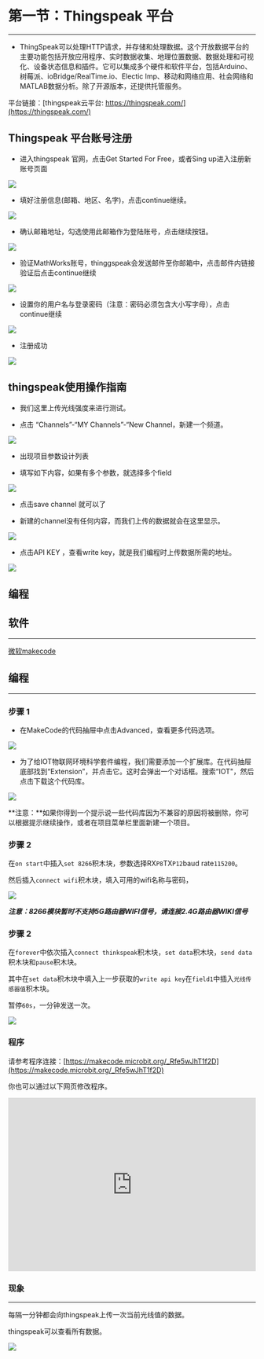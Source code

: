 # 第一节：Thingspeak 平台
---

- ThingSpeak可以处理HTTP请求，并存储和处理数据。这个开放数据平台的主要功能包括开放应用程序、实时数据收集、地理位置数据、数据处理和可视化、设备状态信息和插件。它可以集成多个硬件和软件平台，包括Arduino、树莓派、ioBridge/RealTime.io、Electic lmp、移动和网络应用、社会网络和MATLAB数据分析。除了开源版本，还提供托管服务。

 平台链接：[thingspeak云平台: https://thingspeak.com/](https://thingspeak.com/)

## Thingspeak 平台账号注册
 

- 进入thingspeak 官网，点击Get Started For Free，或者Sing up进入注册新账号页面

![](./images/LutX6fB.png)

- 填好注册信息(邮箱、地区、名字)，点击continue继续。

![](./images/qRytbAh.png)

- 确认邮箱地址，勾选使用此邮箱作为登陆账号，点击继续按钮。

![](./images/zvM1uRV.png)

- 验证MathWorks账号，thinggspeak会发送邮件至你邮箱中，点击邮件内链接验证后点击continue继续

![](./images/khyprmH.png)

- 设置你的用户名与登录密码（注意：密码必须包含大小写字母），点击continue继续

![](./images/7K8eDsN.png)

- 注册成功

![](./images/bhCXN8e.png)

## thingspeak使用操作指南

- 我们这里上传光线强度来进行测试。

- 点击 “Channels”-“MY Channels”-“New Channel，新建一个频道。

![](./images/HzoiOqi.png)

- 出现项目参数设计列表

- 填写如下内容，如果有多个参数，就选择多个field

![](./images/69ri3A7.png)

- 点击save channel 就可以了

- 新建的channel没有任何内容，而我们上传的数据就会在这里显示。

![](./images/cHTFMgk.png)

- 点击API KEY ，查看write key，就是我们编程时上传数据所需的地址。

![](./images/l1mnIbw.png)


## 编程

## 软件
---

[微软makecode](https://makecode.microbit.org/#)

## 编程
---

### 步骤 1
- 在MakeCode的代码抽屉中点击Advanced，查看更多代码选项。

 ![](./images/j31P9Bx.jpg)

- 为了给IOT物联网环境科学套件编程，我们需要添加一个扩展库。在代码抽屉底部找到“Extension”，并点击它。这时会弹出一个对话框。搜索“IOT"，然后点击下载这个代码库。

 ![](./images/AaZxCEb.jpg)

**注意：**如果你得到一个提示说一些代码库因为不兼容的原因将被删除，你可以根据提示继续操作，或者在项目菜单栏里面新建一个项目。

### 步骤 2

在`on start`中插入`set 8266`积木块，参数选择RX`P8`TX`P12`baud rate`115200`。

然后插入`connect wifi`积木块，填入可用的wifi名称与密码，

![](./images/xWucyxO.png)

***注意：8266模块暂时不支持5G路由器WIFI信号，请连接2.4G路由器WIKI信号***
### 步骤 2

在`forever`中依次插入`connect thinkspeak`积木块，`set data`积木块，`send data`积木块和`pause`积木块。

其中在`set data`积木块中填入上一步获取的`write api key`在`field1`中插入`光线传感器值`积木块。

暂停`60s`，一分钟发送一次。

![](./images/GC3Zhwj.png)

### 程序

请参考程序连接：[https://makecode.microbit.org/_Rfe5wJhT1f2D](https://makecode.microbit.org/_Rfe5wJhT1f2D)

你也可以通过以下网页修改程序。

<div style="position:relative;height:0;padding-bottom:70%;overflow:hidden;"><iframe style="position:absolute;top:0;left:0;width:100%;height:100%;" src="https://makecode.microbit.org/#pub:_Rfe5wJhT1f2D" frameborder="0" sandbox="allow-popups allow-forms allow-scripts allow-same-origin"></iframe></div>  


### 现象
---

每隔一分钟都会向thingspeak上传一次当前光线值的数据。

thingspeak可以查看所有数据。


![](./images/1YhSzqd.png)
